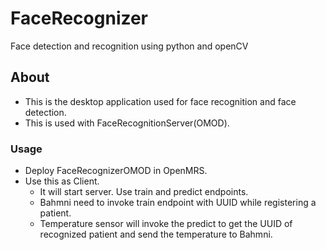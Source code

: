 # FaceRecognizer
Face detection and recognition using python and openCV


## About
- This is the desktop application used for face recognition and face detection.
- This is used with FaceRecognitionServer(OMOD).

### Usage
- Deploy FaceRecognizerOMOD in OpenMRS.
- Use this as Client.
  - It will start server. Use train and predict endpoints.
  - Bahmni need to invoke train endpoint with UUID while registering a patient.
  - Temperature sensor will invoke the predict to get the UUID of recognized patient and send the temperature to Bahmni.

